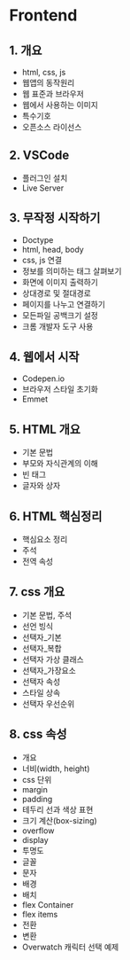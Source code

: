 # Frontend

## 1. 개요
 * html, css, js
 * 웹앱의 동작원리
 * 웹 표준과 브라우저
 * 웹에서 사용하는 이미지
 * 특수기호
 * 오픈소스 라이선스

## 2. VSCode
 * 플러그인 설치
 * Live Server

## 3. 무작정 시작하기
 * Doctype
 * html, head, body
 * css, js 연결
 * 정보를 의미하는 태그 살펴보기
 * 화면에 이미지 출력하기
 * 상대경로 및 절대경로
 * 페이지를 나누고 연결하기
 * 모든파일 공백크기 설정
 * 크롬 개발자 도구 사용

## 4. 웹에서 시작
 * Codepen.io
 * 브라우저 스타일 초기화
 * Emmet

## 5. HTML 개요
 * 기본 문법
 * 부모와 자식관계의 이해
 * 빈 태그
 * 글자와 상자

## 6. HTML 핵심정리
 * 핵심요소 정리
 * 주석
 * 전역 속성

## 7. css 개요
 * 기본 문법, 주석
 * 선언 빙식
 * 선택자_기본
 * 선택자_복합
 * 선택자 가상 클래스
 * 선택자_가장요소
 * 선택자 속성
 * 스타일 상속
 * 선택자 우선순위

## 8. css 속성
 * 개요
 * 너비(width, height)
 * css 단위
 * margin
 * padding
 * 테두리 선과 색상 표현
 * 크기 계산(box-sizing)
 * overflow
 * display
 * 투명도
 * 글꼴
 * 문자
 * 배경
 * 배치
 * flex Container
 * flex items
 * 전환
 * 변환
 * Overwatch 캐릭터 선택 예제
